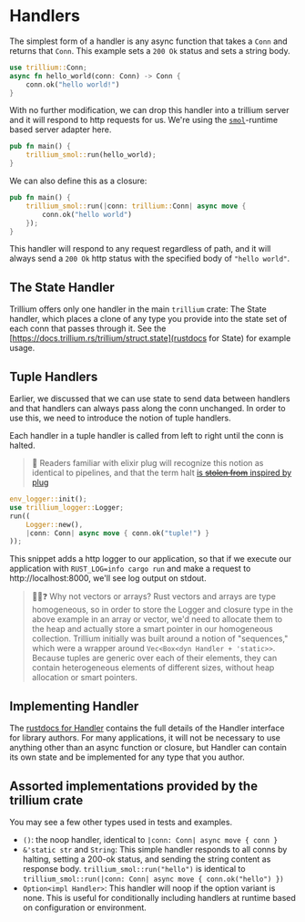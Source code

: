 # Handlers

The simplest form of a handler is any async function that takes a
`Conn` and returns that `Conn`. This example sets a `200 Ok` status
and sets a string body.

```rust
use trillium::Conn;
async fn hello_world(conn: Conn) -> Conn {
    conn.ok("hello world!")
}
```

With no further modification, we can drop this handler into a trillium
server and it will respond to http requests for us. We're using the
[`smol`](https://github.com/smol-rs/smol)-runtime based server adapter
here.

```rust
pub fn main() {
    trillium_smol::run(hello_world);
}
```

We can also define this as a closure:

```rust
pub fn main() {
    trillium_smol::run(|conn: trillium::Conn| async move {
        conn.ok("hello world")
    });
}
```

This handler will respond to any request regardless of path, and it
will always send a `200 Ok` http status with the specified body of
`"hello world"`.

## The State Handler

Trillium offers only one handler in the main `trillium` crate: The
State handler, which places a clone of any type you provide into the
state set of each conn that passes through it. See the
[https://docs.trillium.rs/trillium/struct.state](rustdocs for State)
for example usage.

## Tuple Handlers

Earlier, we discussed that we can use state to send data between
handlers and that handlers can always pass along the conn
unchanged. In order to use this, we need to introduce the notion of
tuple handlers.

Each handler in a tuple handler is called from left to right until the
conn is halted.

> 🔌 Readers familiar with elixir plug will recognize this notion as
> identical to pipelines, and that the term halt [is ~~stolen from~~
> inspired by plug](https://hexdocs.pm/plug/Plug.Conn.html#halt/1)

```rust
env_logger::init();
use trillium_logger::Logger;
run((
    Logger::new(),
    |conn: Conn| async move { conn.ok("tuple!") }
));
```

This snippet adds a http logger to our application, so that if we
execute our application with `RUST_LOG=info cargo run` and make a
request to http://localhost:8000, we'll see log output on stdout.

> 🧑‍🎓❓ Why not vectors or arrays? Rust vectors and arrays are type
> homogeneous, so in order to store the Logger and closure type in the
> above example in an array or vector, we'd need to allocate them to
> the heap and actually store a smart pointer in our homogeneous
> collection. Trillium initially was built around a notion of
> "sequences," which were a wrapper around `Vec<Box<dyn Handler +
> 'static>>`. Because tuples are generic over each of their elements,
> they can contain heterogeneous elements of different sizes, without
> heap allocation or smart pointers.

## Implementing Handler

The [rustdocs for
Handler](https://docs.trillium.rs/trillium/trait.handler) contains the
full details of the Handler interface for library authors. For many
applications, it will not be necessary to use anything other than an
async function or closure, but Handler can contain its own state and be
implemented for any type that you author.

## Assorted implementations provided by the trillium crate

You may see a few other types used in tests and examples.
* `()`: the noop handler, identical to `|conn: Conn| async move { conn }`
* `&'static str` and `String`: This simple handler responds to all
  conns by halting, setting a 200-ok status, and sending the string
  content as response body. `trillium_smol::run("hello")` is identical
  to `trillium_smol::run(|conn: Conn| async move { conn.ok("hello")
  })`
* `Option<impl Handler>`: This handler will noop if the option variant
  is none. This is useful for conditionally including handlers at
  runtime based on configuration or environment.
